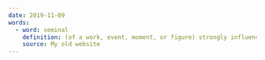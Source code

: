 ```yaml
---
date: 2019-11-09
words:
  - word: seminal
    definition: (of a work, event, moment, or figure) strongly influencing later developments.
    source: My old website
---
```


